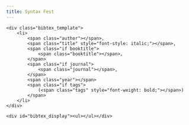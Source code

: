 ```yaml
---
title: Syntax Fest
---
```


<head>
    <script type="text/javascript" src="https://cdn.jsdelivr.net/gh/pcooksey/bibtex-js@1.0.0/src/bibtex_js.min.js"></script>
</head>

<body>
    <bibtex src="syntax_fest.bib"></bibtex>
    
    <div class="bibtex_template">
        <li>
            <span class="author"></span>,
            <span class="title" style="font-style: italic;"></span>,
            <span class="if booktitle">
                <span class="booktitle"></span>,
            </span>
            <span class="if journal">
                <span class="journal"></span>,
            </span>
            <span class="year"></span>
            <span class="if tags">
                (<span class="tags" style="font-weight: bold;"></span>)
            </span>
        </li>
    </div>

    <div id="bibtex_display"><ul></ul></div>
</body>